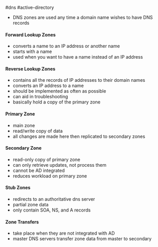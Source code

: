 #dns #active-directory 
- DNS zones are used any time a domain name wishes to have DNS records
#### Forward Lookup Zones
- converts a name to an IP address or another name
- starts with a name
- used when you want to have a name instead of an IP address
#### Reverse Lookup Zones
- contains all the records of IP addresses to their domain names
- converts an IP address to a name
- should be implemented as often as possible
- can aid in troubleshooting
- basically hold a copy of the primary zone
#### Primary Zone
- main zone
- read/write copy of data
- all changes are made here then replicated to secondary zones
#### Secondary Zone
- read-only copy of primary zone
- can only retrieve updates, not process them
- cannot be AD integrated
- reduces workload on primary zone
#### Stub Zones
- redirects to an authoritative dns server
- partial zone data
- only contain SOA, NS, and A records
#### Zone Transfers
- take place when they are not integrated with AD
- master DNS servers transfer zone data from master to secondary